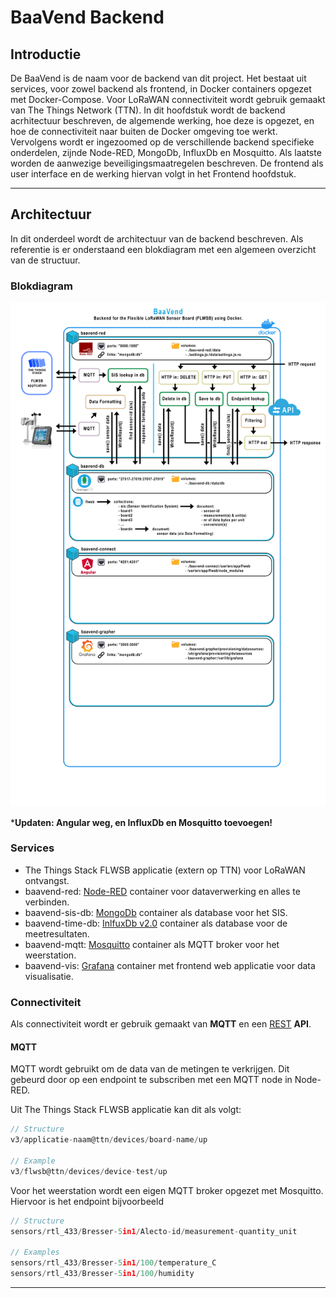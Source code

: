 # BaaVend Backend

## Introductie

De BaaVend is de naam voor de backend van dit project.
Het bestaat uit services, voor zowel backend als frontend, in Docker containers opgezet met Docker-Compose.
Voor LoRaWAN connectiviteit wordt gebruik gemaakt van The Things Network (TTN).
In dit hoofdstuk wordt de backend acrhitectuur beschreven, de algemende werking, hoe deze is opgezet, en hoe de connectiviteit naar buiten de Docker omgeving toe werkt.
Vervolgens wordt er ingezoomed op de verschillende backend specifieke onderdelen, zijnde Node-RED, MongoDb, InfluxDb en Mosquitto.
Als laatste worden de aanwezige beveiligingsmaatregelen beschreven.
De frontend als user interface en de werking hiervan volgt in het Frontend hoofdstuk.

---

## Architectuur

In dit onderdeel wordt de architectuur van de backend beschreven.
Als referentie is er onderstaand een blokdiagram met een algemeen overzicht van de structuur.

### Blokdiagram

![BaaVend Blokdiagram](./assets/baavend-diagram.png)

*__Updaten: Angular weg, en InfluxDb en Mosquitto toevoegen!__

### Services

- The Things Stack FLWSB applicatie (extern op TTN) voor LoRaWAN ontvangst.
- baavend-red: [Node-RED](https://flows.nodered.org/) container voor dataverwerking en alles te verbinden.
- baavend-sis-db: [MongoDb](https://www.mongodb.com/) container als database voor het SIS.
- baavend-time-db: [InlfuxDb v2.0](https://www.influxdata.com/blog/running-influxdb-2-0-and-telegraf-using-docker/) container als database voor de meetresultaten.
- baavend-mqtt: [Mosquitto](https://github.com/vvatelot/mosquitto-docker-compose) container als MQTT broker voor het weerstation.
- baavend-vis: [Grafana](https://grafana.com/oss/grafana/) container met frontend web applicatie voor data visualisatie.


### Connectiviteit

Als connectiviteit wordt er gebruik gemaakt van __MQTT__ en een [REST](https://www.redhat.com/en/topics/api/what-is-a-rest-api) __API__.

#### MQTT

MQTT wordt gebruikt om de data van de metingen te verkrijgen.
Dit gebeurd door op een endpoint te subscriben met een MQTT node in Node-RED.

Uit The Things Stack FLWSB applicatie kan dit als volgt:
```javascript
// Structure
v3/applicatie-naam@ttn/devices/board-name/up

// Example
v3/flwsb@ttn/devices/device-test/up
```

Voor het weerstation wordt een eigen MQTT broker opgezet met Mosquitto.
Hiervoor is het endpoint bijvoorbeeld

```javascript
// Structure
sensors/rtl_433/Bresser-5in1/Alecto-id/measurement-quantity_unit

// Examples
sensors/rtl_433/Bresser-5in1/100/temperature_C
sensors/rtl_433/Bresser-5in1/100/humidity
```


---
